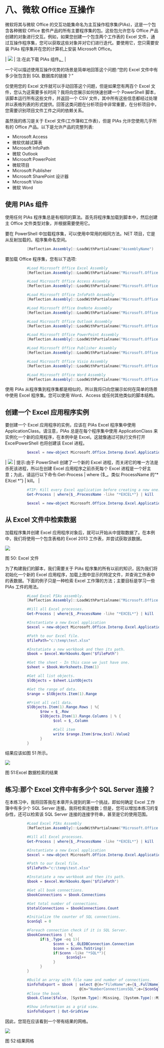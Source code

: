 # 八、微软 Office 互操作

微软将其与微软 Office 的交互功能集命名为主互操作程序集(PIAs)，这是一个包含各种微软 Office 套件产品的所有主要程序集的包。这些包允许您与 Office 产品创建的对象进行交互。例如，如果您创建一个包含两个工作表的 Excel 文件，通过互操作程序集，您可以获取这些对象并对它们进行迭代。要使用它，您只需要安装 PIAs 程序集并在您的计算机上安装 Microsoft Office。

| ![](img/note.png) | 注:在此下载 PIAs 组件[。](http://www.microsoft.com/en-us/download/details.aspx?id=3508) |

一个可以描述使用互操作优势的场景是简单地回答这个问题:“您的 Excel 文件中有多少张包含到 SQL 数据库的链接？”

仅使用您的 Excel 文件就可以手动回答这个问题，但是如果您有两百个 Excel 文件，您认为这需要多长时间？我将向您展示如何快速创建一个 PowerShell 脚本，该脚本运行所有这些文件，并返回一个 CSV 文件，其中所有这些信息都经过处理并以表格列表的形式提供。回答这类问题在分析项目中非常重要，在分析项目中，您需要识别项目文件工件之间的依赖关系。

虽然我的练习是关于 Excel 文件(工作簿和工作表)，但是 PIAs 允许您使用几乎所有的 Office 产品。以下是允许产品的完整列表:

*   Microsoft Access
*   微软优越试算表
*   Microsoft InfoPath
*   微软 Outlook
*   Microsoft PowerPoint
*   微软项目
*   Microsoft Publisher
*   Microsoft SharePoint 设计器
*   Microsoft Visio
*   微软 Word

## 使用 PIAs 组件

使用任何 PIAs 程序集总是有相同的算法。首先将程序集加载到脚本中，然后创建主 Office 文件类型对象，并根据需要使用它。

要在 PowerShell 中加载程序集，可以使用中常用的相同方法。NET 项目，它是从反射加载的。程序集命名空间。

```powershell
          [Reflection.Assembly]::LoadWithPartialname("AssemblyName")

```

要加载 Office 程序集，您有以下选项:

```powershell
          #Load Microsoft Office Excel Assembly
          [Reflection.Assembly]::LoadWithPartialname("Microsoft.Office.Interop.Excel")

          #Load Microsoft Office Access Assembly
          [Reflection.Assembly]::LoadWithPartialname("Microsoft.Office.Interop.Access")

          #Load Microsoft Office InfoPath Assembly
          [Reflection.Assembly]::LoadWithPartialname("Microsoft.Office.Interop.InfoPath")

          #Load Microsoft Office OneNote Assembly
          [Reflection.Assembly]::LoadWithPartialname("Microsoft.Office.Interop.OneNote")

          #Load Microsoft Office Outlook Assembly
          [Reflection.Assembly]::LoadWithPartialname("Microsoft.Office.Interop.Outlook")

          #Load Microsoft Office PowerPoint Assembly
          [Reflection.Assembly]::LoadWithPartialname("Microsoft.Office.Interop.PowerPoint")

          #Load Microsoft Office Publisher Assembly
          [Reflection.Assembly]::LoadWithPartialname("Microsoft.Office.Interop.Publisher")

          #Load Microsoft Office Visio Assembly
          [Reflection.Assembly]::LoadWithPartialname("Microsoft.Office.Interop.Visio")

          #Load Microsoft Office Word Assembly
          [Reflection.Assembly]::LoadWithPartialname("Microsoft.Office.Interop.Word")

```

使用 PIAs 从程序集到程序集都是相似的，所以我将只向您展示如何在简单的场景中使用 Excel 程序集。您可以使用 Word、Access 或任何其他类似的脚本结构。

## 创建一个 Excel 应用程序实例

要创建一个 Excel 应用程序的实例，应该在 PIAs Excel 程序集中使用 ApplicationClass。请注意，PIAs 总是在每个程序集中使用 ApplicationClass 来实例化一个新的应用程序，在本例中是 Excel。这就像通过可执行文件打开 ExcelPowerShell 也将创建该 Excel 进程。

```powershell
          $excel = new-object Microsoft.Office.Interop.Excel.ApplicationClass

```

| ![](img/tip.png) | 提示:由于 PowerShell 创建了一个新的 Excel 进程，而关闭它的唯一方法是杀死该进程，所以在创建 Excel 应用程序之前杀死每个 Excel 进程是一个好主意；为此，请运行以下命令:Get-Process &#124; where {$_。类似 ProcessName 的“* EXcel *”} &#124; kill。 |

```powershell
          #TIP: Kill every Excel application before creating a new one.
          Get-Process | where{$_.ProcessName -like "*EXCEL*"} | kill

          $excel = new-object Microsoft.Office.Interop.Excel.ApplicationClass

```

## 从 Excel 文件中检索数据

加载程序集并创建 Excel 应用程序对象后，就可以开始从中提取数据了。在本例中，我们将使用一个包含表格的 Excel 2013 工作表，并尝试获取该数据。

![](img/image055.jpg)

图 50: Excel 文件

为了构建我们的脚本，我们需要关于 PIAs 程序集的所有以前的知识，因为我们将初始化一个新的 Excel 应用程序，加载上图中显示的特定文件，并查询工作表中的表数据。下面的例子只是一种检索 Excel 工作簿的方法；主要目标是学习一些 PIAs 工件的用法。

```powershell
          #Load Excel PIAs assembly.
          [Reflection.Assembly]::LoadWithPartialname("Microsoft.Office.Interop.Excel")

          #Kill all Excel processes.
          Get-Process | where{$_.ProcessName -like "*EXCEL*"} | kill

          #Instantiate a new Excel application
          $excel = new-object Microsoft.Office.Interop.Excel.ApplicationClass

          #Path to our Excel file.
          $filePath="c:\temp\test.xlsx" 

          #Instatiate a new workbook and then its path.
          $book = $excel.Workbooks.Open("$filePath")

          #Get the sheet - In this case we just have one.
          $sheet = $book.Worksheets.Item(1)

          #Get all list objects.
          $lObjects = $sheet.ListObjects

          #Get the range of data.
          $range = $lObjects.Item(1).Range

          #Print all cell data.
          $lObjects.Item(1).Range.Rows | %{
                $row = $_.Row    
                $lObjects.Item(1).Range.Columns | % {
                      $col = $_.Column

                      #Cell item
                      write $range.Item($row,$col).Value2
                }
          }

```

结果应该如图 51 所示。

![](img/image056.jpg)

图 51:Excel 数据检索的结果

## 练习:那个 Excel 文件中有多少个 SQL Server 连接？

在本练习中，我将回答我在本章开头提到的第一个挑战，即如何确定 Excel 工作簿中有多少个 SQL Server 连接。我将检索连接数；但是，您可以增加本练习的复杂性，还可以检索该 SQL Server 连接的连接字符串，甚至是它的使用范围。

```powershell
          #Load Excel PIAs Assembly
          [Reflection.Assembly]::LoadWithPartialname("Microsoft.Office.Interop.Excel")

          #Kill all Excel processes.
          Get-Process | where{$_.ProcessName -like "*EXCEL*"} | kill

          #Instantiate a new Excel application
          $excel = new-object Microsoft.Office.Interop.Excel.ApplicationClass

          #Path to our Excel file.
          $filePath="c:\temp\test.xlsx" 

          #Instatiate a new workbook and then its path.
          $book = $excel.Workbooks.Open("$filePath")

          #Get all book connections.
          $bookConnections = $book.Connections

          #Get total number of connections.
          $totalConnections = $bookConnections.Count

          #Initialize the counter of SQL connections.
          $conSql = 0

          #Foreach connection check if it is SQL Server.
          $bookConnections | %{
                if($_.Type -eq 1){
                      $conn = $_.OLEDBConnection.Connection
                      $conn = $conn.ToString()
                      if($conn -like "*SQL*"){
                            $conSql++
                      }
                }
          }

          #Build an array with file name and number of connections.
          $infoToExport = $book | select @{n="FileName";e={$_.FullName};},
                                  @{n="NumberConnectionsSQL";e={$conSql};} 
          #Close the book.
          $book.Close($false, [System.Type]::Missing, [System.Type]::Missing)

          #Show information as a grid view.
          $infoToExport | Out-GridView

```

因此，您现在应该看到一个带有结果的网格。

![](img/image057.png)

图 52:结果网格